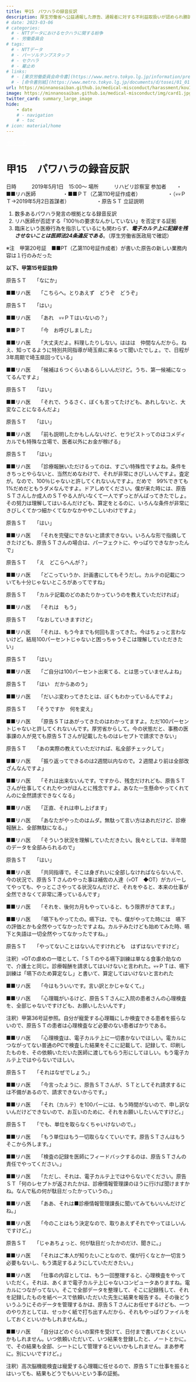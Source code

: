 ```yaml
---
title: 甲15　パワハラの録音反訳
description: 厚生労働省へ公益通報した原告、通報者に対する不利益取扱いが認められ勝訴しました。日本の医療は社会保険料という国民の負担によって支えられています。診療報酬の不正請求の実態を明らかにし、国民に説明するとともに不正防止と制度改革のための情報発信を行ってまいります。
# date: 2023-03-06
# categories:
  # - NTTデータにおけるセクハラに関する紛争
  # - 労働委員会
# tags:
  # - NTTデータ
  # - パーソルテンプスタッフ
  # - セクハラ
  # - 雇止め
# links:
  # - [東京労働委員会命令書](https://www.metro.tokyo.lg.jp/information/press/2024/03/2024030701)
  # - [命令書別紙](https://www.metro.tokyo.lg.jp/documents/d/tosei/01_01b_02)
url: https://minnanosaiban.github.io/medical-misconduct/harassment/kou15/
image: https://minnanosaiban.github.io/medical-misconduct/img/card1.jpg
twitter_card: summary_large_image
hide:
    - date
    # - navigation
    # - toc
# icon: material/home
---
```


<p style="margin: 0;">
  <a href="https://twitter.com/share?url=https://minnanosaiban.github.io/medical-misconduct/harassment/kou15/ &text=甲15　パワハラの録音反訳 - 悪用されるリハビリテーションのしくみ"
     target="_blank" class="x-share" style="color: #FFFFFF;">
    <i class="fa-brands fa-x-twitter"></i> でシェア
  </a>
</p>

# 甲15　パワハラの録音反訳

<div class="left-doc" markdown>

日時　　　2019年5月1日　15:00～
場所　　　リハビリ診察室
参加者　　・■■リハ医師
　　　　　・■■ＰＴ（乙第110号証作成者）
　　　　　・（💀💀ＰＴ→2019年5月2日首謀者）
　　　　　・原告ＳＴ
立証説明

1. 数多あるパワハラ発言の根拠となる録音反訳
2. リハ医師が否認する「100％の要求なんかしていない」を否定する証拠
3. 臨床という医療行為を指示しているにも関わらず、***電子カルテ上に記録を残させないことは医師法24条違反である***。（厚生労働省医政局で確認）

※注　甲第20号証　■■PT（乙第110号証作成者）が書いた原告の新しい業務内容は１行のみだった


**以下、甲第15号証抜粋**

<p class="hg-idt6">
原告ＳＴ　　「なにか」</p>
<p class="hg-idt6">
■■リハ医　　「こちらへ。とりあえず　どうぞ　どうぞ」</p>
<p class="hg-idt6">
原告ＳＴ　　「はい」</p>
<p class="hg-idt6">
■■リハ医　　「あれ　💀💀ＰＴはいないの？」</p>
<p class="hg-idt6">
■■ＰＴ　　　「今　お呼びしました」</p>
<p class="hg-idt6">
■■リハ医　　「大丈夫だよ。料理したりしない。ははは　仲間なんだから。ねえ、知ってるように特別共同指導が埼玉県に来るって聞いたでしょ。で、日程が3年周期で埼玉県回っている」</p>
<p class="hg-idt6">
■■リハ医　　「候補は６つくらいあるらしいんだけど。うち、第一候補になってるんですよ」</p>
<p class="hg-idt6">
原告ＳＴ　　「はい」</p>
<p class="hg-idt6">
■■リハ医　　「それで、うるさく、ぼくも言ってたけども、あれしないと、大変なことになるんだよ」</p>
<p class="hg-idt6">
原告ＳＴ　　「はい」
<p class="hg-idt6">
■■リハ医　　「前も説明したかもしんないけど、セラピストってのはコメディカルでも特殊な立場で、医者以外にお金が稼げる」
<p class="hg-idt6">
原告ＳＴ　　「はい」</p>
<p class="hg-idt6">
■■リハ医　　「診療報酬いただけるってのは、すごい特殊性ですよね。条件をきちっとやらないと、当然だめなわけで、それが非常にきびしいんですよ。査定が。なので、100％じゃないと許してくれないんですよ。だめで　99%できても1%だめだともうダメなんですよ。ドアしめてください。僕が来た時には、原告ＳＴさんしか成人のＳＴやる人がいなくて一人でずっとがんばってきたでしょ。その努力は理解してはいるんだけども、算定をとるのに、いろんな条件が非常にきびしくてかつ細かくてなかなかややこしいわけですよ」</p>
<p class="hg-idt6">
原告ＳＴ　　「はい」</p>
<p class="hg-idt6">
■■リハ医　　「それを完璧にできないと請求できない。いろんな形で指摘してきたけども、原告ＳＴさんの場合は、パーフェクトに、やっぱりできなかったんで」 </p>
<p class="hg-idt6">
原告ＳＴ　　「え　どこらへんが？」</p>
<p class="hg-idt6">
■■リハ医　　「どこっていうか、計画書にしてもそうだし。カルテの記載についても十分じゃないところがあってですね」</p>
<p class="hg-idt6">
原告ＳＴ　　「カルテ記載のどのあたりかっていうのを教えていただければ」</p>
<p class="hg-idt6">
■■リハ医　　「それは　もう」</p>
<p class="hg-idt6">
原告ＳＴ　　「なおしていきますけど」</p>
<p class="hg-idt6">
■■リハ医　　「それは、もう今までも何回も言ってきた。今はちょっと言わないけど。結局100パーセントじゃないと困っちゃうそこは理解していただきたい」</p>
<p class="hg-idt6">
原告ＳＴ　　「はい」</p>
<p class="hg-idt6">
■■リハ医　　「ご自分は100パーセント出来てる、とは思っていませんよね」</p>
<p class="hg-idt6">
原告ＳＴ　　「はい　だからあのう」</p>
<p class="hg-idt6">
■■リハ医　　「だいぶ変わってきたとは、ぼくもわかっているんですよ」</p>
<p class="hg-idt6">
原告ＳＴ　　「そうですか　何を変え」</p>
<p class="hg-idt6">
■■リハ医　　「原告ＳＴはあがってきたのはわかってますよ。ただ100パーセントじゃないと許してくれないんです。厚労省からして。今の状態だと、事務の医事課の人が見ても原告ＳＴさんが記載したものはレセプトで請求できない」</p>
<p class="hg-idt6">
原告ＳＴ　　「あの実際の教えていただければ、私全部チェックして」</p>
<p class="hg-idt6">
■■リハ医　　「振り返ってできるのは2週間以内なので。２週間より前は全部改ざんなんですよ」</p>
<p class="hg-idt6">
■■リハ医　　「それは出来ないんです。ですから、残念だけれども、原告ＳＴさんが仕事してくれたやつがほんとに残念ですよ。あなた一生懸命やってくれてんのに全然請求できなくなる」</p>
<p class="hg-idt6">
■■リハ医　　「正直、それは申し上げます」</p>
<p class="hg-idt6">
■■リハ医　　「あなたがやったのはムダ。無駄って言い方はあれだけど、診療報酬上、全部無駄になる。」</p>
<p class="hg-idt6">
■■リハ医　　「そういう状況を理解していただきたい。我々としては、半年間のデータを全部みられるので」</p>
<p class="hg-idt6">
原告ＳＴ　　「はい」</p>
<p class="hg-idt6">
■■リハ医　　「共同指導で。そこは身ぎれいに全部しなければならないんで、今の状況で、原告ＳＴさんのやった事は補佐の人達（💀OT　◆OT）がカバーしてやっても、やっとこさやってる状況なんだけど、それをやると、本来の仕事が全然できなくて非常に滞っているんです」
<p class="hg-idt6">
■■リハ医　　「それを、後何カ月もやっていると、もう限界がきてます。」
<p class="hg-idt6">
■■リハ医　　「嚥下もやってたの。嚥下は、でも、僕がやってた時には　嚥下の評価とかも全然やってなかったですよね。カルテみたけども始めてみた時、嚥下と失語は一切全然やってなかったですね。」</p>
<p class="hg-idt6">
原告ＳＴ　　「やってないことはないんですけれども　はずはないですけど」</p>
<p>
注釈）💀OTの虐めの一環として、「ＳＴのやる嚥下訓練は単なる食事介助なので、介護士と同じ。診療報酬を請求してはいけないと言われた。💀💀ＰＴは、嚥下訓練は「嚥下のため算定なし」と書いて、算定してはいけないと言われた</p>
<p class="hg-idt6">
■■リハ医　　「今はもういいです。言い訳とかじゃなくて。」</p>
<p class="hg-idt6">
■■リハ医　　「心理職がいるけど、原告ＳＴさんに入院の患者さんの心理検査を、全部じゃないですけども、お願いしたいんです」</p>
<p>
注釈）甲第36号証参照。自分が寵愛する心理職にしか検査できる患者を振らないので、原告ＳＴの患者は心理検査など必要のない患者ばかりである。</p>
<p class="hg-idt6">
■■リハ医　　「心理検査は、電子カルテ上に一切書かないでほしい。電カルにつながってない普通のPCで検査した結果をそこに記載して、記録して、印刷したものを、その依頼いただいた医師に渡してもらう形にしてほしい。もう電子カルテ上ではやらないでほしい。</p>
<p class="hg-idt6">
原告ＳＴ　　「それはなぜでしょう。」</p>
<p class="hg-idt6">
■■リハ医　　「今言ったように、原告ＳＴさんが、ＳＴとしてそれ請求するには不備があるので、請求できないからです。」</p>
<p class="hg-idt6">
■■リハ医　　「それ（カルテ）を100パーには、もう時間がないので、申し訳ないんだけどできないので、お互いのために、それをお願いしたいんですけど。」</p>
<p class="hg-idt6">
原告ＳＴ　　「でも、単位を取らなくちゃいけないので。」</p>
<p class="hg-idt6">
■■リハ医　　「もう単位はもう一切取らなくていいです。原告ＳＴさんはもうそこから外します。」</p>
<p class="hg-idt6">
■■リハ医　　「検査の記録を医師にフィードバックするのは、原告ＳＴさんの責任でやってください。」</p>
<p class="hg-idt6">
■■リハ医　　「ただし、それは、電子カルテ上ではやらないでください。原告ＳＴ「何のレセプトが返されたかは、診療情報管理課のほうに行けば聞けますかね。なんで私の何が駄目だったかっていうの。」</p>
<p class="hg-idt6">
■■リハ医　　「ああ、それは■診療情報管理課長に聞いてみてもいいんだけどね。」</p>
<p class="hg-idt6">
■■リハ医　　「今のことはもう決定なので、取りあえずそれでやってほしいんですけど。」</p>
<p class="hg-idt6">
原告ＳＴ　　「じゃあちょっと、何が駄目だったかのだけ、聞きに。」</p>
<p class="hg-idt6">
■■リハ医　　「それはご本人が知りたいことなので、僕が行くなとか一切言う必要もないし、もう満足するようにしていただきたい。」</p>
<p class="hg-idt6">
■■リハ医　　「仕事の内容としては、もう一回整理すると、心理検査をやっていただく。それは、あくまで電子カルテ上じゃないコンピュータありますね。電カルにつながってない。そこで全部データを整理して、そこに記録残して、それを記録したものを紙ベースで依頼いただいた先生に結果を報告する。その後どういうふうにそのデータを管理するかは、原告ＳＴさんにお任せするけども、一つのやり方としては、せっかく紙で打ち出すんだから、それもやっぱりファイルをしておくといいかもしれませんね。」</p>
<p class="hg-idt6">
■■リハ医　　「自分はどのぐらいの案件を受けて、日付まで書いておくといいかもしれません。いつ依頼いただいて、いつ結果を登録したと、ノートとかに。で、その結果も全部、シートにして管理するといいかもしれません。まあ参考に。別にいいですけど。」</p>
<p>
注釈）高次脳機能検査は寵愛する心理職に任せるので、原告ＳＴに仕事を振るとはいっても、結果もどうでもいいという事の証拠。</p>
</p>

</div>
